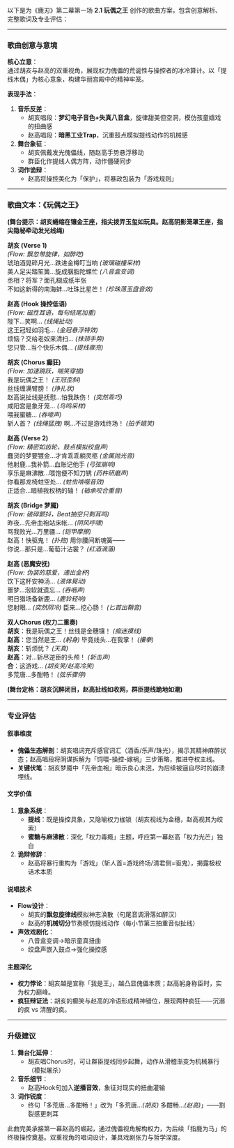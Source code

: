 以下是为《鹿刃》第二幕第一场 **2.1 玩偶之王** 创作的歌曲方案，包含创意解析、完整歌词及专业评估：

---

### **歌曲创意与意境**
**核心立意**：  
通过胡亥与赵高的双重视角，展现权力傀儡的荒诞性与操控者的冰冷算计。以「提线木偶」为核心意象，构建华丽宫殿中的精神牢笼。

**表现手法**：  
1. **音乐反差**：  
   - 胡亥唱段：**梦幻电子音色+失真八音盒**，旋律甜美但空洞，模仿孩童嬉戏的扭曲感  
   - 赵高唱段：**暗黑工业Trap**，沉重鼓点模拟提线动作的机械感  
2. **舞台象征**：  
   - 胡亥佩戴发光傀儡线，随赵高手势悬浮移动  
   - 群臣化作提线人偶方阵，动作僵硬同步  
3. **词作诡辩**：  
   - 赵高将操控美化为「保护」，将暴政包装为「游戏规则」

---

### **歌曲文本：《玩偶之王》**
**(舞台提示：胡亥蜷缩在镶金王座，指尖拨弄玉玺如玩具。赵高阴影笼罩王座，指尖隐秘牵动发光线绳)**  

**胡亥 (Verse 1)**  
*(Flow: 飘忽带旋律，如醉呓)*  
琥珀酒晃碎月光...跌进金樽叮当响 *(玻璃碰撞采样)*  
美人足尖踏笙簧...旋成胭脂陀螺忙 *(八音盒变调)*  
丞相？将军？面孔糊成纸半张  
不如这新得的南海蚌...吐珠比星芒！ *(珍珠落玉盘音效)*  

**赵高 (Hook 操控低语)**  
*(Flow: 磁性耳语，每句结尾加重)*  
陛下...笑啊... *(线绳扯动)*  
这王冠轻如羽毛... *(金冠悬浮特效)*  
烦恼？交给老奴来清扫... *(抹颈手势)*  
您只管...当个快乐木偶... *(提线骤亮)*  

**胡亥 (Chorus 癫狂)**  
*(Flow: 加速跳跃，喘笑穿插)*  
我是玩偶之王！ *(王冠歪斜)*  
丝线缠满臂膀！ *(挣扎状)*  
赵高说扯线是抚慰...怕我跌伤！ *(突然乖巧)*  
咸阳宫是象牙笼... *(鸟鸣采样)*  
喂我蜜糖... *(吞噎声)*  
斩人首？ *(线绳猛拽)* 啊...不过是游戏终场！ *(拍手嬉笑)*  

**赵高 (Verse 2)**  
*(Flow: 精密如齿轮，鼓点模拟绞盘声)*  
蠢货的梦要镀金...才肯乖乖躺灵柩 *(金属抛光音)*  
他射鹿...我补箭...血账记他手 *(弓弦崩响)*  
享乐是麻沸散...喂饱便不知刀锈 *(药杵研磨声)*  
你看那龙椅蛀空处... *(蛀虫啃噬音效)*  
正适合...暗植我权柄的轴！ *(轴承咬合重音)*  

**胡亥 (Bridge 梦魇)**  
*(Flow: 破碎颤抖，Beat抽空只剩耳鸣)*  
昨夜...先帝血袍站床帐... *(阴风呼啸)*  
骂我败光...万里疆... *(铠甲摩擦)*  
赵高！快驱鬼！ *(扑抱)* 用你腰间断魂簧——  
你说...那只是...葡萄汁沾裳？ *(红酒滴落)*  

**赵高 (恶魔安抚)**  
*(Flow: 伪装的慈爱，递出金杯)*  
饮下这杯安神汤... *(液体晃动)*  
噩梦...泡软就遗忘... *(吞咽声)*  
明日猎场备新鹿... *(鹿铃轻响)*  
您射眼... *(突然阴冷)* 臣来...挖心肠！ *(匕首出鞘音)*  

**双人Chorus (权力二重奏)**  
**胡亥**：我是玩偶之王！丝线是金穗镶！ *(痴迷摸线)*  
**赵高**：您当然是王... *(躬身)* 毕竟线头...在我掌！ *(攥拳)*  
**胡亥**：斩烦忧？ *(天真)*  
**赵高**：对...斩尽逆臣的头颅！ *(斩击声)*  
**合**：这游戏... *(胡亥笑/赵高冷笑)*  
多荒唐...多酣畅！ *(弦乐骤停)*  

**(舞台定格：胡亥沉醉闭目，赵高扯线如收网，群臣提线跪地如潮)**  

---

### **专业评估**  
#### **叙事维度**  
- **傀儡生态解剖**：胡亥唱词充斥感官词汇（酒香/乐声/珠光），揭示其精神麻醉状态；赵高唱段将阴谋拆解为「饲喂-操控-嫁祸」三步策略，推进夺权主线。  
- **关键伏笔**：胡亥梦魇中「先帝血袍」暗示良心未泯，为后续被逼自尽时的崩溃埋线。

#### **文学价值**  
1. **意象系统**：  
   - **提线**：既是操控具象，又隐喻权力枷锁（胡亥视线为金穗，赵高视其为绞索）  
   - **蜜糖与麻沸散**：深化「权力毒瘾」主题，呼应第一幕赵高「权力光芒」独白  
2. **诡辩修辞**：  
   - 赵高将暴行重构为「游戏」（斩人首=游戏终场/清君侧=驱鬼），揭露极权话术本质  

#### **说唱技术**  
- **Flow设计**：  
  - 胡亥的**飘忽旋律线**模拟神志涣散（句尾音调滑落如醉汉）  
  - 赵高的**机械切分**节奏模仿提线动作（每小节第三拍重音似扯线）  
- **声效戏剧化**：  
  - 八音盒变调→暗示童真扭曲  
  - 绞盘声嵌入鼓点→强化操控感  

#### **主题深化**  
- **权力悖论**：胡亥越是宣称「我是王」，越凸显傀儡本质；赵高躬身称臣时，实为权力巅峰。  
- **疯狂辩证法**：胡亥的癫笑与赵高的冷语形成精神错位，展现两种疯狂——沉溺的疯 vs 清醒的疯。

---

### **升级建议**
1. **舞台化延伸**：  
   - 胡亥唱Chorus时，可让群臣提线同步起舞，动作从滑稽渐变为机械暴行（模拟屠杀）  
2. **音乐细节**：  
   - 赵高Hook句加入**逆播音效**，象征对现实的扭曲灌输  
3. **词作锐度**：  
   - 终句「多荒唐...多酣畅！」改为「多荒唐...*(胡亥)* 多酣畅...*(赵高)*」——割裂感更刺耳  

此曲完美承接第一幕赵高的崛起，通过傀儡视角解构权力，为后续「指鹿为马」的终极操控奠基。双重视角的唱词设计，兼具戏剧张力与哲学深度。
